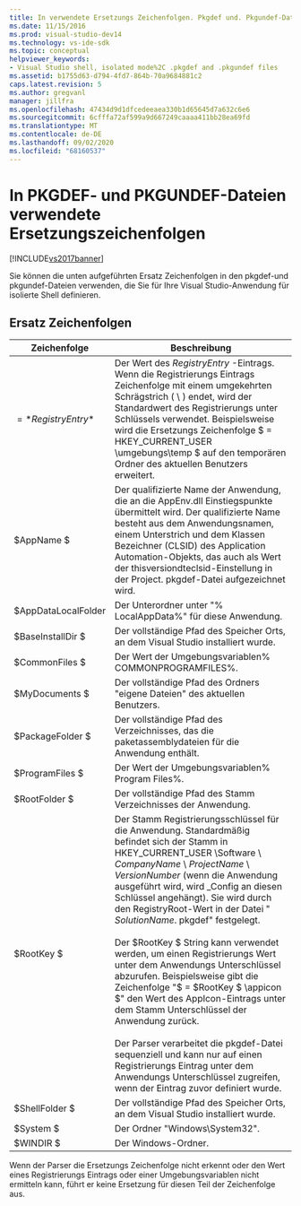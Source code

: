 ```yaml
---
title: In verwendete Ersetzungs Zeichenfolgen. Pkgdef und. Pkgundef-Dateien | Microsoft-Dokumentation
ms.date: 11/15/2016
ms.prod: visual-studio-dev14
ms.technology: vs-ide-sdk
ms.topic: conceptual
helpviewer_keywords:
- Visual Studio shell, isolated mode%2C .pkgdef and .pkgundef files
ms.assetid: b1755d63-d794-4fd7-864b-70a9684881c2
caps.latest.revision: 5
ms.author: gregvanl
manager: jillfra
ms.openlocfilehash: 47434d9d1dfcedeeaea330b1d65645d7a632c6e6
ms.sourcegitcommit: 6cfffa72af599a9d667249caaaa411bb28ea69fd
ms.translationtype: MT
ms.contentlocale: de-DE
ms.lasthandoff: 09/02/2020
ms.locfileid: "68160537"
---
```

# <a name="substitution-strings-used-in-pkgdef-and-pkgundef-files"></a>In PKGDEF- und PKGUNDEF-Dateien verwendete Ersetzungszeichenfolgen
[!INCLUDE[vs2017banner](../includes/vs2017banner.md)]

Sie können die unten aufgeführten Ersatz Zeichenfolgen in den pkgdef-und pkgundef-Dateien verwenden, die Sie für Ihre Visual Studio-Anwendung für isolierte Shell definieren.  
  
## <a name="substitution-strings"></a>Ersatz Zeichenfolgen  
  
|Zeichenfolge|Beschreibung|  
|------------|-----------------|  
|$=*RegistryEntry*$|Der Wert des *RegistryEntry* -Eintrags. Wenn die Registrierungs Eintrags Zeichenfolge mit einem umgekehrten Schrägstrich ( \\ ) endet, wird der Standardwert des Registrierungs unter Schlüssels verwendet. Beispielsweise wird die Ersetzungs Zeichenfolge $ = HKEY_CURRENT_USER \umgebungs\temp $ auf den temporären Ordner des aktuellen Benutzers erweitert.|  
|$AppName $|Der qualifizierte Name der Anwendung, die an die AppEnv.dll Einstiegspunkte übermittelt wird. Der qualifizierte Name besteht aus dem Anwendungsnamen, einem Unterstrich und dem Klassen Bezeichner (CLSID) des Application Automation-Objekts, das auch als Wert der thisversiondteclsid-Einstellung in der Project. pkgdef-Datei aufgezeichnet wird.|  
|$AppDataLocalFolder|Der Unterordner unter "% LocalAppData%" für diese Anwendung.|  
|$BaseInstallDir $|Der vollständige Pfad des Speicher Orts, an dem Visual Studio installiert wurde.|  
|$CommonFiles $|Der Wert der Umgebungsvariablen% COMMONPROGRAMFILES%.|  
|$MyDocuments $|Der vollständige Pfad des Ordners "eigene Dateien" des aktuellen Benutzers.|  
|$PackageFolder $|Der vollständige Pfad des Verzeichnisses, das die paketassemblydateien für die Anwendung enthält.|  
|$ProgramFiles $|Der Wert der Umgebungsvariablen% Program Files%.|  
|$RootFolder $|Der vollständige Pfad des Stamm Verzeichnisses der Anwendung.|  
|$RootKey $|Der Stamm Registrierungsschlüssel für die Anwendung. Standardmäßig befindet sich der Stamm in HKEY_CURRENT_USER \Software \\ *CompanyName* \\ *ProjectName* \\ *VersionNumber* (wenn die Anwendung ausgeführt wird, wird _Config an diesen Schlüssel angehängt). Sie wird durch den RegistryRoot-Wert in der Datei " *SolutionName*. pkgdef" festgelegt.<br /><br /> Der $RootKey $ String kann verwendet werden, um einen Registrierungs Wert unter dem Anwendungs Unterschlüssel abzurufen. Beispielsweise gibt die Zeichenfolge "$ = $RootKey $ \appicon $" den Wert des AppIcon-Eintrags unter dem Stamm Unterschlüssel der Anwendung zurück.<br /><br /> Der Parser verarbeitet die pkgdef-Datei sequenziell und kann nur auf einen Registrierungs Eintrag unter dem Anwendungs Unterschlüssel zugreifen, wenn der Eintrag zuvor definiert wurde.|  
|$ShellFolder $|Der vollständige Pfad des Speicher Orts, an dem Visual Studio installiert wurde.|  
|$System $|Der Ordner "Windows\System32".|  
|$WINDIR $|Der Windows-Ordner.|  
  
 Wenn der Parser die Ersetzungs Zeichenfolge nicht erkennt oder den Wert eines Registrierungs Eintrags oder einer Umgebungsvariablen nicht ermitteln kann, führt er keine Ersetzung für diesen Teil der Zeichenfolge aus.
